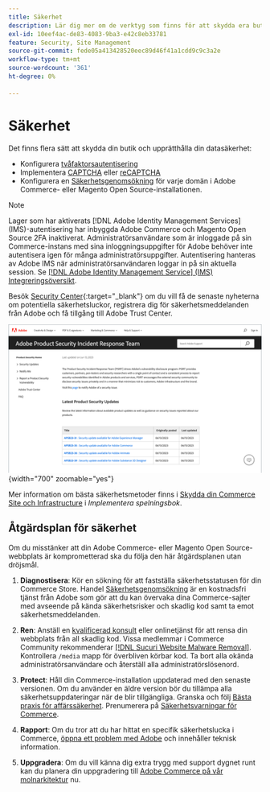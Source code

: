 ```yaml
---
title: Säkerhet
description: Lär dig mer om de verktyg som finns för att skydda era butiker och data, och riktlinjer för en säkerhetsåtgärdsplan om du upptäcker en kompromiss.
exl-id: 10eef4ac-de83-4083-9ba3-e42c8eb33781
feature: Security, Site Management
source-git-commit: fede05a413428520eec89d46f41a1cdd9c9c3a2e
workflow-type: tm+mt
source-wordcount: '361'
ht-degree: 0%

---
```


# Säkerhet

Det finns flera sätt att skydda din butik och upprätthålla din datasäkerhet:

- Konfigurera [tvåfaktorsautentisering](security-two-factor-authentication.md)
- Implementera [CAPTCHA](security-captcha.md) eller [reCAPTCHA](security-google-recaptcha.md)
- Konfigurera en [Säkerhetsgenomsökning](security-scan.md) för varje domän i Adobe Commerce- eller Magento Open Source-installationen.

>[!NOTE]
>
>Lager som har aktiverats [!DNL Adobe Identity Management Services] (IMS)-autentisering har inbyggda Adobe Commerce och Magento Open Source 2FA inaktiverat. Administratörsanvändare som är inloggade på sin Commerce-instans med sina inloggningsuppgifter för Adobe behöver inte autentisera igen för många administratörsuppgifter. Autentisering hanteras av Adobe IMS när administratörsanvändaren loggar in på sin aktuella session. Se [[!DNL Adobe Identity Management Service] (IMS) Integreringsöversikt](../getting-started/adobe-ims-integration-overview.md).

Besök [Security Center](https://helpx.adobe.com/security.html){:target=&quot;_blank&quot;} om du vill få de senaste nyheterna om potentiella säkerhetsluckor, registrera dig för säkerhetsmeddelanden från Adobe och få tillgång till Adobe Trust Center.

![Security Center](./assets/product-security-home.png){width="700" zoomable="yes"}

Mer information om bästa säkerhetsmetoder finns i [Skydda din Commerce Site och Infrastructure](https://experienceleague.adobe.com/docs/commerce-operations/implementation-playbook/best-practices/launch/security-best-practices.html) i _Implementera spelningsbok_.

## Åtgärdsplan för säkerhet

Om du misstänker att din Adobe Commerce- eller Magento Open Source-webbplats är komprometterad ska du följa den här åtgärdsplanen utan dröjsmål.

1. **Diagnostisera**: Kör en sökning för att fastställa säkerhetsstatusen för din Commerce Store. Handel [Säkerhetsgenomsökning](security-scan.md) är en kostnadsfri tjänst från Adobe som gör att du kan övervaka dina Commerce-sajter med avseende på kända säkerhetsrisker och skadlig kod samt ta emot säkerhetsmeddelanden.

1. **Ren**: Anställ en [kvalificerad konsult](https://solutionpartners.adobe.com/s/directory/?partner_type=1) eller onlinetjänst för att rensa din webbplats från all skadlig kod. Vissa medlemmar i Commerce Community rekommenderar [[!DNL Sucuri Website Malware Removal]](https://sucuri.net/website-antivirus/malware-removal). Kontrollera `/media` mapp för överbliven körbar kod. Ta bort alla okända administratörsanvändare och återställ alla administratörslösenord.

1. **Protect**: Håll din Commerce-installation uppdaterad med den senaste versionen. Om du använder en äldre version bör du tillämpa alla säkerhetsuppdateringar när de blir tillgängliga. Granska och följ [Bästa praxis för affärssäkerhet](https://www.adobe.com/content/dam/cc/en/trust-center/ungated/whitepapers/experience-cloud/adobe-commerce-best-practices-guide.pdf). Prenumerera på [Säkerhetsvarningar för Commerce](https://www.adobe.com/subscription/adbeSecurityNotifications.html).

1. **Rapport**: Om du tror att du har hittat en specifik säkerhetslucka i Commerce, [öppna ett problem med Adobe](https://hackerone.com/adobe?type=team) och innehåller teknisk information.

1. **Uppgradera**: Om du vill känna dig extra trygg med support dygnet runt kan du planera din uppgradering till [Adobe Commerce på vår molnarkitektur](https://business.adobe.com/products/magento/cloud-delivery.html) nu.
